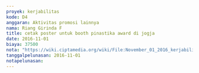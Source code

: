```yaml
---
proyek: kerjabilitas
kode: D4
anggaran: Aktivitas promosi lainnya
nama: Riang Girinda F
title: cetak poster untuk booth pinastika award di jogja
date: 2016-11-01
biaya: 37500
nota: "https://wiki.ciptamedia.org/wiki/File:November_01_2016_kerjabilitas_D4_outdoor_super_ginda300.jpg"
tanggalpelunasan: 2016-11-01
notapelunasan:
---
```

